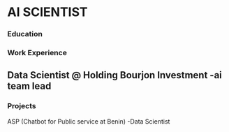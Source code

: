 # AI SCIENTIST 
### Education

### Work Experience 
Data Scientist @ Holding Bourjon Investment 
-ai team lead 
-

### Projects 
ASP (Chatbot for Public service at Benin)
-Data Scientist 
